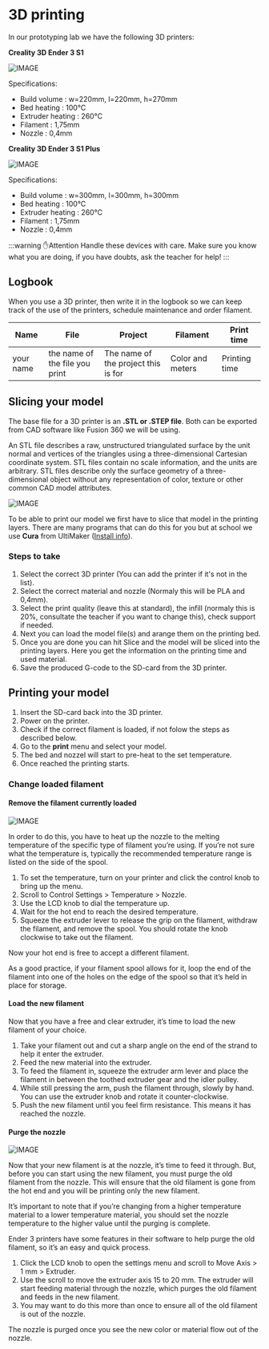 # 3D printing

In our prototyping lab we have the following 3D printers:

**Creality 3D Ender 3 S1**

![IMAGE](./images/afbeelding1.png)

Specifications:
* Build volume : w=220mm, l=220mm, h=270mm
* Bed heating : 100°C
* Extruder heating : 260°C
* Filament : 1,75mm
* Nozzle : 0,4mm

**Creality 3D Ender 3 S1 Plus**

![IMAGE](./images/afbeelding2.png)

Specifications:
* Build volume : w=300mm, l=300mm, h=300mm
* Bed heating : 100°C
* Extruder heating : 260°C
* Filament : 1,75mm
* Nozzle : 0,4mm

:::warning ✋Attention
Handle these devices with care. Make sure you know what you are doing, if you have doubts, ask the teacher for help!
:::

## Logbook

When you use a 3D printer, then write it in the logbook so we can keep track of the use of the printers, schedule maintenance and order filament.

| Name | File | Project | Filament | Print time |
| --- | --- | --- | --- | --- |
| your name | the name of the file you print | The name of the project this is for | Color and meters | Printing time |

## Slicing your model

The base file for a 3D printer is an **.STL or .STEP file**. Both can be exported from CAD software like Fusion 360 we will be using.

An STL file describes a raw, unstructured triangulated surface by the unit normal and vertices of the triangles using a three-dimensional Cartesian coordinate system. STL files contain no scale information, and the units are arbitrary. STL files describe only the surface geometry of a three-dimensional object without any representation of color, texture or other common CAD model attributes.

![IMAGE](./images/afbeelding3.png)

To be able to print our model we first have to slice that model in the printing layers. There are many programs that can do this for you but at school we use **Cura** from UltiMaker ([Install info](../52_cura/README.md)).

### Steps to take

1. Select the correct 3D printer (You can add the printer if it's not in the list).
2. Select the correct material and nozzle (Normaly this will be PLA and 0,4mm).
3. Select the print quality (leave this at standard), the infill (normaly this is 20%, consultate the teacher if you want to change this), check support if needed.
4. Next you can load the model file(s) and arange them on the printing bed.
5. Once you are done you can hit Slice and the model will be sliced into the printing layers. Here you get the information on the printing time and used material.
6. Save the produced G-code to the SD-card from the 3D printer.

## Printing your model

1. Insert the SD-card back into the 3D printer.
2. Power on the printer.
3. Check if the correct filament is loaded, if not folow the steps as described below.
4. Go to the **print** menu and select your model.
5. The bed and nozzel will start to pre-heat to the set temperature.
6. Once reached the printing starts.

### Change loaded filament

#### Remove the filament currently loaded

![IMAGE](./images/afbeelding4.png)

In order to do this, you have to heat up the nozzle to the melting temperature of the specific type of filament you’re using. If you’re not sure what the temperature is, typically the recommended temperature range is listed on the side of the spool.

1. To set the temperature, turn on your printer and click the control knob to bring up the menu.
2. Scroll to Control Settings > Temperature > Nozzle.
3. Use the LCD knob to dial the temperature up.
4. Wait for the hot end to reach the desired temperature.
5. Squeeze the extruder lever to release the grip on the filament, withdraw the filament, and remove the spool. You should rotate the knob clockwise to take out the filament.

Now your hot end is free to accept a different filament.

As a good practice, if your filament spool allows for it, loop the end of the filament into one of the holes on the edge of the spool so that it’s held in place for storage.

#### Load the new filament

Now that you have a free and clear extruder, it’s time to load the new filament of your choice.

1. Take your filament out and cut a sharp angle on the end of the strand to help it enter the extruder. 
2. Feed the new material into the extruder. 
3. To feed the filament in, squeeze the extruder arm lever and place the filament in between the toothed extruder gear and the idler pulley.
4. While still pressing the arm, push the filament through, slowly by hand. You can use the extruder knob and rotate it counter-clockwise.
5. Push the new filament until you feel firm resistance. This means it has reached the nozzle.

#### Purge the nozzle

![IMAGE](./images/afbeelding5.png)

Now that your new filament is at the nozzle, it’s time to feed it through. But, before you can start using the new filament, you must purge the old filament from the nozzle. This will ensure that the old filament is gone from the hot end and you will be printing only the new filament.

It’s important to note that if you’re changing from a higher temperature material to a lower temperature material, you should set the nozzle temperature to the higher value until the purging is complete.

Ender 3 printers have some features in their software to help purge the old filament, so it’s an easy and quick process.

1. Click the LCD knob to open the settings menu and scroll to Move Axis > 1 mm > Extruder.
2. Use the scroll to move the extruder axis 15 to 20 mm. The extruder will start feeding material through the nozzle, which purges the old filament and feeds in the new filament.
3. You may want to do this more than once to ensure all of the old filament is out of the nozzle.

The nozzle is purged once you see the new color or material flow out of the nozzle.